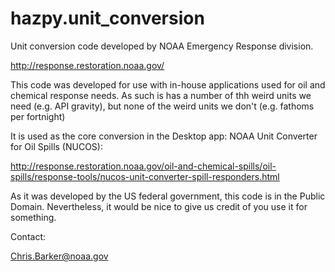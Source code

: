 hazpy.unit_conversion
=====================

Unit conversion code developed by NOAA Emergency Response division.

http://response.restoration.noaa.gov/

This code was developed for use with  in-house applications used for oil and chemical response needs. As such is has a number
of thh weird units we need (e.g. API gravity), but none of the weird units we don't (e.g. fathoms per fortnight)

It is used as the core conversion in the Desktop app:  NOAA Unit Converter for Oil Spills (NUCOS):

http://response.restoration.noaa.gov/oil-and-chemical-spills/oil-spills/response-tools/nucos-unit-converter-spill-responders.html


As it was developed by the US federal government, this code is in the Public Domain. Nevertheless, it would be nice to give us credit of you use it for something.


Contact:

Chris.Barker@noaa.gov

